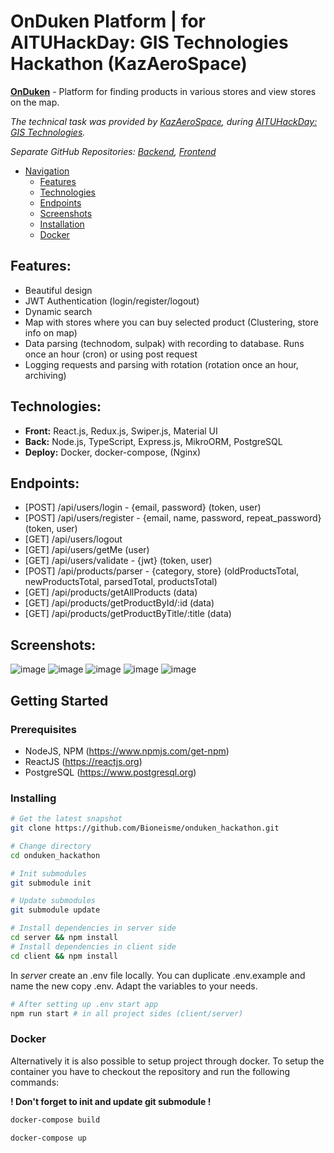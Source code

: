 # OnDuken Platform | for AITUHackDay: GIS Technologies Hackathon (KazAeroSpace)
[**OnDuken**](https://github.com/Bioneisme/kazaerospace_hackathon_backend) - Platform for finding products in various stores and view stores on the map.

*The technical task was provided by [KazAeroSpace](https://kazaerospace.kz/), during [AITUHackDay: GIS Technologies](http://hackaton.astanait.edu.kz/).*

*Separate GitHub Repositories: [Backend](https://github.com/Bioneisme/onduken_hackathon_backend), [Frontend](https://github.com/zaurbbb/onduken-react-hackathon)*

- [Navigation](#navigation)
    - [Features](#features)
    - [Technologies](#technologies)
    - [Endpoints](#endpoints)
    - [Screenshots](#screenshots)
    - [Installation](#prerequisites)
    - [Docker](#docker)

## Features:
* Beautiful design
* JWT Authentication (login/register/logout)
* Dynamic search
* Map with stores where you can buy selected product (Clustering, store info on map)
* Data parsing (technodom, sulpak) with recording to database. Runs once an hour (cron) or using post request
* Logging requests and parsing with rotation (rotation once an hour, archiving)


## Technologies:
* **Front:** React.js, Redux.js, Swiper.js, Material UI
* **Back:** Node.js, TypeScript, Express.js, MikroORM, PostgreSQL
* **Deploy:** Docker, docker-compose, (Nginx)

## Endpoints:
* [POST] /api/users/login - {email, password} (token, user)
* [POST] /api/users/register - {email, name, password, repeat_password} (token, user)
* [GET] /api/users/logout
* [GET] /api/users/getMe (user)
* [GET] /api/users/validate - {jwt} (token, user)
* [POST] /api/products/parser - {category, store} (oldProductsTotal, newProductsTotal, parsedTotal, productsTotal)
* [GET] /api/products/getAllProducts (data)
* [GET] /api/products/getProductById/:id (data)
* [GET] /api/products/getProductByTitle/:title (data)

## Screenshots:
![image](https://user-images.githubusercontent.com/92920845/204086374-ee11214a-119d-4fa9-bfe3-a95a41d3ca4c.png)
![image](https://user-images.githubusercontent.com/92920845/204086380-4f9a939b-a164-42cb-8b3e-c2d38d3eaf4e.png)
![image](https://user-images.githubusercontent.com/92920845/204086387-1c4020e6-16ef-4e5d-a1e8-253794844487.png)
![image](https://user-images.githubusercontent.com/92920845/204086401-fa253605-cc35-4ca1-892b-8598a01472e8.png)
![image](https://user-images.githubusercontent.com/92920845/204086411-7d031a4c-3369-4ba9-83a8-e555512e340f.png)


## Getting Started
### Prerequisites
* NodeJS, NPM (https://www.npmjs.com/get-npm)
* ReactJS (https://reactjs.org)
* PostgreSQL (https://www.postgresql.org)

### Installing
```bash
# Get the latest snapshot
git clone https://github.com/Bioneisme/onduken_hackathon.git
```
``` bash
# Change directory
cd onduken_hackathon
```
``` bash
# Init submodules
git submodule init
```
``` bash
# Update submodules
git submodule update
```
``` bash
# Install dependencies in server side
cd server && npm install
# Install dependencies in client side
cd client && npm install
```
In *server* create an .env file locally. You can duplicate .env.example and name the new copy .env. Adapt the variables to your needs.
``` bash
# After setting up .env start app
npm run start # in all project sides (client/server)
```

### Docker
Alternatively it is also possible to setup project through docker. To setup the container you have to checkout the repository and run the following commands:

**! Don't forget to init and update git submodule !**
``` bash
docker-compose build
```
``` bash
docker-compose up
```
